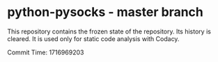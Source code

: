 # python-pysocks - master branch

This repository contains the frozen state of the repository.
Its history is cleared. It is used only for static code
analysis with Codacy.

Commit Time: 1716969203